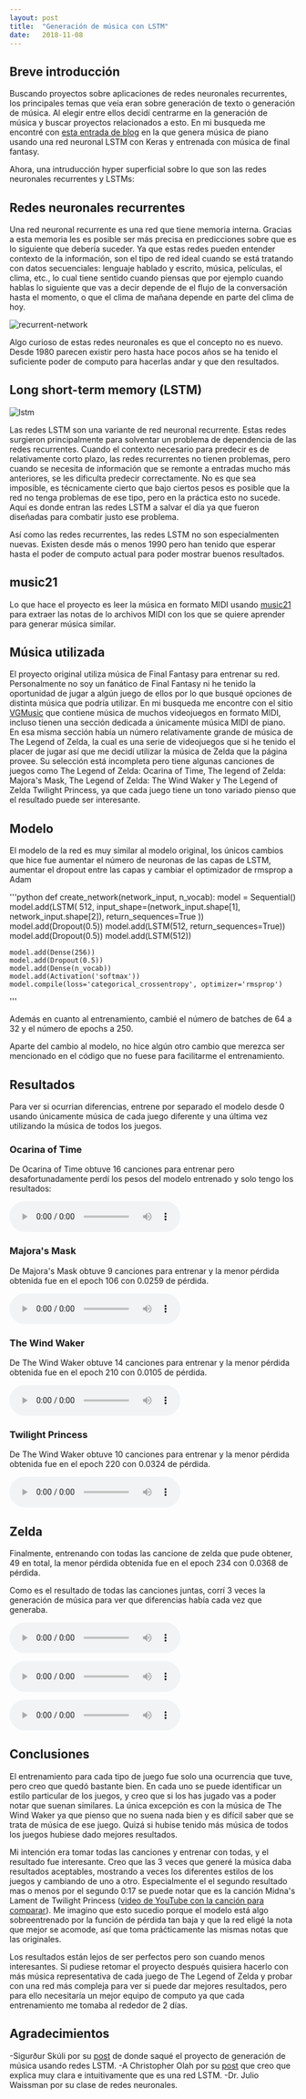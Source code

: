 ```yaml
---
layout: post
title:  "Generación de música con LSTM"
date:   2018-11-08
---
```


## Breve introducción

Buscando proyectos sobre aplicaciones de redes neuronales recurrentes, los principales temas que veía eran
sobre generación de texto o generación de música. Al elegir entre ellos decidí centrarme en la generación
de música y buscar proyectos relacionados a esto. En mi busqueda me encontré con [esta entrada de blog](https://towardsdatascience.com/how-to-generate-music-using-a-lstm-neural-network-in-keras-68786834d4c5?gi=8e482c7b2cf1)
en la que genera música de piano usando una red neuronal LSTM con Keras y entrenada con música de final fantasy.


Ahora, una intruducción hyper superficial sobre lo que son las redes neuronales recurrentes y LSTMs:

## Redes neuronales recurrentes 

Una red neuronal recurrente es una red que tiene memoria interna. Gracias a esta memoria les es posible ser
más precisa en predicciones sobre que es lo siguiente que debería suceder. Ya que estas redes pueden entender
contexto de la información, son el tipo de red ideal cuando se está tratando con datos secuenciales: lenguaje
hablado y escrito, música, películas, el clima, etc., lo cual tiene sentido cuando piensas que por ejemplo
cuando hablas lo siguiente que vas a decir depende de el flujo de la conversación hasta el momento, o que el
clima de mañana depende en parte del clima de hoy.

![recurrent-network](assets/recurrent/recurrent_network.png)


Algo curioso de estas redes neuronales es que el concepto no es nuevo. Desde 1980 parecen existir pero hasta
hace pocos años se ha tenido el suficiente poder de computo para hacerlas andar y que den resultados.


## Long short-term memory (LSTM)

![lstm](assets/recurrent/lstm.png)

Las redes LSTM son una variante de red neuronal recurrente. Estas redes surgieron principalmente para solventar
un problema de dependencia de las redes recurrentes. Cuando el contexto necesario para predecir es de
relativamente corto plazo, las redes recurrentes no tienen problemas, pero cuando se necesita de información
que se remonte a entradas mucho más anteriores, se les dificulta predecir correctamente. No es que sea imposible,
es técnicamente cierto que bajo ciertos pesos es posible que la red no tenga problemas de ese tipo, pero en la
práctica esto no sucede. Aquí es donde entran las redes LSTM a salvar el día ya que fueron diseñadas para combatir
justo ese problema.


Así como las redes recurrentes, las redes LSTM no son especialmenten nuevas. Existen desde más o menos 1990 pero han
tenido que esperar hasta el poder de computo actual para poder mostrar buenos resultados.

## music21

Lo que hace el proyecto es leer la música en formato MIDI usando [music21](http://web.mit.edu/music21/) para
extraer las notas de lo archivos MIDI con los que se quiere aprender para generar música similar. 


## Música utilizada

El proyecto original utiliza música de Final Fantasy para entrenar su red. Personalmente no soy un fanático de
Final Fantasy ni he tenido la oportunidad de jugar a algún juego de ellos por lo que busqué opciones de distinta
música que podría utilizar. En mi busqueda me encontre con el sitio [VGMusic](https://www.vgmusic.com/) que
contiene música de muchos videojuegos en formato MIDI, incluso tienen una sección dedicada a únicamente música
MIDI de piano. En esa misma sección había un número relativamente grande de música de The Legend of Zelda, la
cual es una serie de videojuegos que si he tenido el placer de jugar así que me decidí utilizar la música de
Zelda que la página provee. Su selección está incompleta pero tiene algunas canciones de juegos como The Legend
of Zelda: Ocarina of Time, The legend of Zelda: Majora's Mask, The Legend of Zelda: The Wind Waker y The Legend
of Zelda Twilight Princess, ya que cada juego tiene un tono variado pienso que el resultado puede ser interesante.

## Modelo

El modelo de la red es muy similar al modelo original, los únicos cambios que hice fue aumentar el número de
neuronas de las capas de LSTM, aumentar el dropout entre las capas y cambiar el optimizador de rmsprop a Adam

'''python
def create_network(network_input, n_vocab):
    model = Sequential()
    model.add(LSTM(
        512,
        input_shape=(network_input.shape[1], network_input.shape[2]),
        return_sequences=True
    ))
    model.add(Dropout(0.5))
    model.add(LSTM(512, return_sequences=True))
    model.add(Dropout(0.5))
    model.add(LSTM(512))

    model.add(Dense(256))
    model.add(Dropout(0.5))
    model.add(Dense(n_vocab))
    model.add(Activation('softmax'))
    model.compile(loss='categorical_crossentropy', optimizer='rmsprop')
'''

Además en cuanto al entrenamiento, cambié el número de batches de 64 a 32 y el número de epochs a 250.

Aparte del cambio al modelo, no hice algún otro cambio que merezca ser mencionado en el código que no fuese
para facilitarme el entrenamiento.

## Resultados

Para ver si ocurrian diferencias, entrene por separado el modelo desde 0 usando únicamente música de cada juego
diferente y una última vez utilizando la música de todos los juegos.

### Ocarina of Time

De Ocarina of Time obtuve 16 canciones para entrenar pero desafortunadamente perdí los pesos del
modelo entrenado y solo tengo los resultados:

![](zelda_music/ocarina/ocarina.mp3)


### Majora's Mask

De Majora's Mask obtuve 9 canciones para entrenar y la menor pérdida obtenida fue en el epoch 106 con 0.0259 de
pérdida.

![](zelda_music/majoras/majoras.mp3)


### The Wind Waker

De The Wind Waker obtuve 14 canciones para entrenar y la menor pérdida obtenida fue en el epoch 210 con 0.0105 de
pérdida.

![](zelda_music/waker/waker.mp3)

### Twilight Princess

De The Wind Waker obtuve 10 canciones para entrenar y la menor pérdida obtenida fue en el epoch 220 con 0.0324 de
pérdida.

![](zelda_music/twilight/twilight.mp3)


## Zelda

Finalmente, entrenando con todas las cancione de zelda que pude obtener, 49 en total, la menor pérdida obtenida
fue en el epoch 234 con 0.0368 de pérdida. 


Como es el resultado de todas las canciones juntas, corrí 3 veces la generación de música para ver que diferencias
había cada vez que generaba.

![](zelda_music/all/all1.mp3)

![](zelda_music/all/all2.mp3)

![](zelda_music/all/all3.mp3)


## Conclusiones

El entrenamiento para cada tipo de juego fue solo una ocurrencia que tuve, pero creo que quedó bastante bien.
En cada uno se puede identificar un estilo particular de los juegos, y creo que si los has jugado vas a poder
notar que suenan similares. La única excepción es con la música de The Wind Waker ya que pienso que no suena
nada bien y es difícil saber que se trata de música de ese juego. Quizá si hubise tenido más música de todos
los juegos hubiese dado mejores resultados.


Mi intención era tomar todas las canciones y entrenar con todas, y el resultado fue interesante. Creo que las
3 veces que generé la música daba resultados aceptables, mostrando a veces los diferentes estilos de los juegos
y cambiando de uno a otro. Especialmente el el segundo resultado mas o menos por el segundo 0:17 se puede notar
que es la canción Midna's Lament de Twilight Princess ([video de YouTube con la canción para comparar](https://www.youtube.com/watch?v=Uc35uTlQZFo)).
Me imagino que esto sucedio porque el modelo está algo sobreentrenado por la función de pérdida tan baja y que
la red eligé la nota que mejor se acomode, así que toma práćticamente las mismas notas que las originales.


Los resultados están lejos de ser perfectos pero son cuando menos interesantes. Si pudiese retomar el proyecto
después quisiera hacerlo con más música representativa de cada juego de The Legend of Zelda y probar con una
red más compleja para ver si puede dar mejores resultados, pero para ello necesitaría un mejor equipo de computo
ya que cada entrenamiento me tomaba al rededor de 2 días.

## Agradecimientos

-Sigurður Skúli por su [post](https://towardsdatascience.com/@sigurdurssigurg) de donde saqué el proyecto de
generación de música usando redes LSTM.
-A Christopher Olah por su [post](https://colah.github.io/posts/2015-08-Understanding-LSTMs/) que creo que explica
muy clara e intuitivamente que es una red LSTM.
-Dr. Julio Waissman por su clase de redes neuronales.


